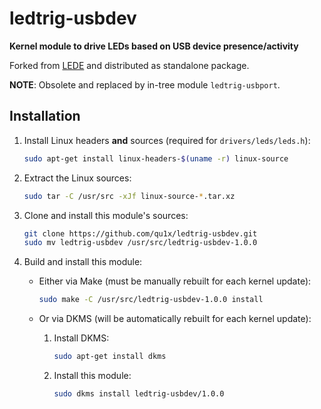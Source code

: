 # ledtrig-usbdev

**Kernel module to drive LEDs based on USB device presence/activity**

Forked from [LEDE][] and distributed as standalone package.

[LEDE]: https://github.com/lede-project/source

**NOTE**: Obsolete and replaced by in-tree module `ledtrig-usbport`.

## Installation

 1. Install Linux headers **and** sources (required for `drivers/leds/leds.h`):

    ```sh
    sudo apt-get install linux-headers-$(uname -r) linux-source
    ```

 2. Extract the Linux sources:

    ```sh
    sudo tar -C /usr/src -xJf linux-source-*.tar.xz
    ```

 3. Clone and install this module's sources:

    ```sh
    git clone https://github.com/qu1x/ledtrig-usbdev.git
    sudo mv ledtrig-usbdev /usr/src/ledtrig-usbdev-1.0.0
    ```

 4. Build and install this module:

      - Either via Make (must be manually rebuilt for each kernel update):

        ```sh
        sudo make -C /usr/src/ledtrig-usbdev-1.0.0 install
        ```

      - Or via DKMS (will be automatically rebuilt for each kernel update):

         1. Install DKMS:

            ```sh
            sudo apt-get install dkms
            ```

         2. Install this module:

            ```sh
            sudo dkms install ledtrig-usbdev/1.0.0
            ```
